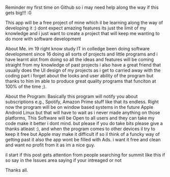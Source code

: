 Reminder my first time on Github so i may need help along the way if this gets big!!! :0

This app will be a free project of mine which il be learning along the way of developing it :) dont expect amazing features its just the limit of my knowledge 
and i just want to create a project that will keep me wanting to do more with software development 

About Me.
im 19 right know study IT in colledge been doing software development since 16 doing all sorts of projects and little programs and i have learnt alot from doing so 
all the ideas and features will be coming straight from my knowledge of past projects i also have a great friend that usually does the UI design of my projects 
as i get to carried away with the coding part i forget about the looks and user ability of the program but thanks to him im able to produce great quality programs 
that funciton at 100% of the time ;).




About the Program:
Basically this program will notify you about subscriptions e.g., Spotify, Amazon Prime stuff like that its endless. Right now the program will be on 
window based systems in the future Apple Android Linux but that will have to wait as i never made anything on those platforms, This Software will be Open to all
users and they can take my code make it better i dont mind. but please if you do take bits please give a thanks atleast :), and when the program comes to other devices 
il try to keep it free but Apple may make it difficult if so il think of a funcky way of getting past it also the app wont be filled with Ads. i want it free and clean 
and want no profit from it as im a nice guy.


il start if this post gets attention from people searching for summit like this if so say in the Issues area saying if your intreaged or not 




Thanks all.
